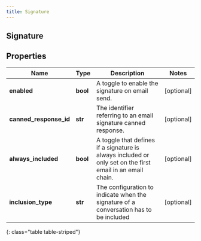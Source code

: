 ```yaml
---
title: Signature
---
```

## Signature

## Properties

|Name | Type | Description | Notes|
|------------ | ------------- | ------------- | -------------|
| **enabled** | **bool** | A toggle to enable the signature on email send. | [optional] |
| **canned_response_id** | **str** | The identifier referring to an email signature canned response. | [optional] |
| **always_included** | **bool** | A toggle that defines if a signature is always included or only set on the first email in an email chain. | [optional] |
| **inclusion_type** | **str** | The configuration to indicate when the signature of a conversation has to be included | [optional] |
{: class="table table-striped"}


